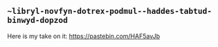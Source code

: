 ## `~libryl-novfyn-dotrex-podmul--haddes-tabtud-binwyd-dopzod`
Here is my take on it: https://pastebin.com/HAF5avJb